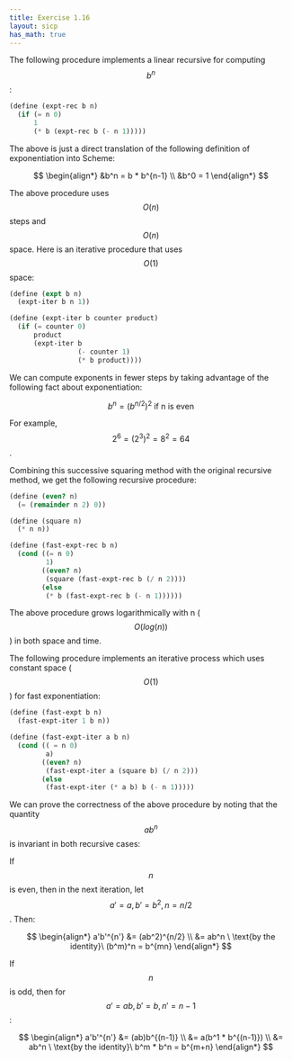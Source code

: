 ```yaml
---
title: Exercise 1.16
layout: sicp
has_math: true
---
```


The following procedure implements a linear recursive for computing $$b^n$$:

```scheme
(define (expt-rec b n)
  (if (= n 0)
      1
      (* b (expt-rec b (- n 1)))))
```

The above is just a direct translation of the following definition of exponentiation into Scheme:

$$
\begin{align*}
&b^n = b * b^{n-1} \\
&b^0 = 1
\end{align*}
$$

The above procedure uses $$O(n)$$ steps and $$O(n)$$ space. Here is an iterative procedure that uses $$O(1)$$ space:

```scheme
(define (expt b n)
  (expt-iter b n 1))

(define (expt-iter b counter product)
  (if (= counter 0)
      product
      (expt-iter b
                 (- counter 1)
                 (* b product))))
```

We can compute exponents in fewer steps by taking advantage of the following fact about exponentiation:

$$
b^n = (b^{n/2})^2\ \text{if n is even}
$$

For example, $$2^6 = (2^3)^2 = 8^2 = 64$$.

Combining this successive squaring method with the original recursive method, we get the following recursive procedure:

```scheme
(define (even? n)
  (= (remainder n 2) 0))

(define (square n)
  (* n n))

(define (fast-expt-rec b n)
  (cond ((= n 0)
         1)
        ((even? n)
         (square (fast-expt-rec b (/ n 2))))
        (else
         (* b (fast-expt-rec b (- n 1))))))
```

The above procedure grows logarithmically with n ($$O(log (n))$$) in both space and time.

The following procedure implements an iterative process which uses constant space ($$O(1)$$) for fast exponentiation:

```scheme
(define (fast-expt b n)
  (fast-expt-iter 1 b n))

(define (fast-expt-iter a b n)
  (cond (( = n 0)
         a)
        ((even? n)
         (fast-expt-iter a (square b) (/ n 2)))
        (else
         (fast-expt-iter (* a b) b (- n 1)))))
```

We can prove the correctness of the above procedure by noting that the quantity $$ab^n$$ is invariant in both recursive cases:

If $$n$$ is even, then in the next iteration, let $$a'=a, b'=b^2, n=n/2$$. Then:

$$
\begin{align*}
a'b'^{n'} &= (ab^2)^{n/2} \\
          &= ab^n \ \text{by the identity}\ (b^m)^n = b^{mn}
\end{align*}
$$

If $$n$$ is odd, then for $$a'=ab, b'=b, n'=n-1$$:

$$
\begin{align*}
a'b'^{n'} &= (ab)b^{(n-1)} \\
          &= a(b^1 * b^{(n-1)}) \\
          &= ab^n \ \text{by the identity}\ b^m * b^n = b^{m+n}
\end{align*}
$$
